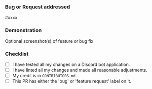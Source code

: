 ### Bug or Request addressed
#xxxx

### Demonstration
Optional screenshot(s) of feature or bug fix

### Checklist
- [ ] I have tested all my changes on a Discord bot application.
- [ ] I have linted all my changes and made all reasonable adjustments.
- [ ] My credit is in `CONTRIBUTORS.md`.
- [ ] This PR has either the 'bug' or 'feature request' label on it.
